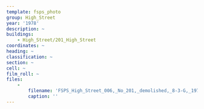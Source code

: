```yaml
---
template: fsps_photo
group: High_Street
year: '1978'
description: ~
buildings:
    - High_Street/201_High_Street
coordinates: ~
heading: ~
classification: ~
section: ~
cell: ~
film_roll: ~
files:
    -
        filename: 'FSPS_High_Street_006,_No_201,_demolished,_8-3-G,_1978.png'
        caption: ''
---
```

